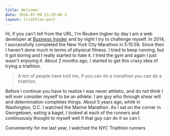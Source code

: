 ```yaml
---
title: Welcome!
date: 2016-07-09 13:29:00 Z
layout: triathlon-post
---
```


Hi, if you can't tell from the URL, I'm Reuben Ingber by day I am a web developer at [Business Insider](http://businessinsider.com) and by night I try to challenge myself. In 2014, I successfully completed the New York City Marathon in 5:15:59. Since then I haven't done much in terms of physical fitness. I tried to keep running, but it got boring and I really started to hate it. I tried the gym and again I just wasn't enjoying it. About 2 months ago, I started to get this crazy idea of trying a triathlon. 

> A ton of people have told me, if you can do a marathon you can do a triathlon. 

Before I continue you have to realize I was never athletic, and do not think I will ever consider myself to be an athlete. I am guy who through shear will and determination completes things. About 5 years ago, while in Washington, D.C. I watched the Marine Marathon. As I sat on the corner in Georgetown, eating a bagel, I looked at each of the runners and continuously thought to myself well if that guy can do it so can I. 

Conveniently for me last year, I watched the NYC Triathlon runners 